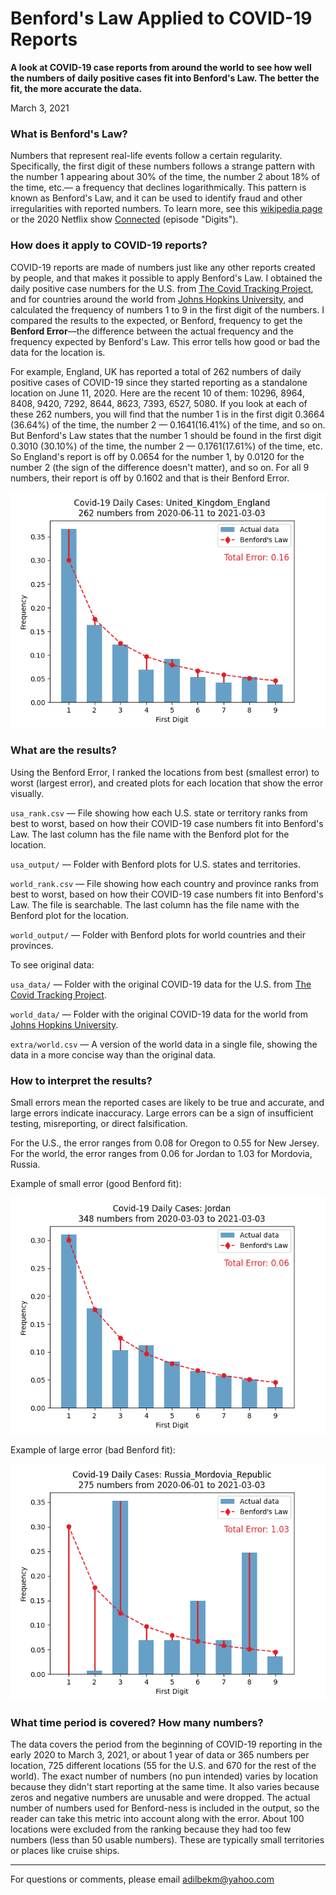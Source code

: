 # Benford's Law Applied to COVID-19 Reports

**A look at COVID-19 case reports from around the world to see how well the numbers of daily positive cases fit into Benford's Law. The better the fit, the more accurate the data.**

March 3, 2021

### What is Benford's Law?

Numbers that represent real-life events follow a certain regularity. Specifically, the first digit of these numbers follows a strange pattern with the number 1 appearing about 30% of the time, the number 2 about 18% of the time, etc.— a frequency that declines logarithmically. This pattern is known as Benford's Law, and it can be used to identify fraud and other irregularities with reported numbers. To learn more, see this [wikipedia page](https://en.wikipedia.org/wiki/benford's_law) or the 2020 Netflix show [Connected](https://www.netflix.com/title/81031737) (episode "Digits").

### How does it apply to COVID-19 reports?

COVID-19 reports are made of numbers just like any other reports created by people, and that makes it possible to apply Benford's Law. I obtained the daily positive case numbers for the U.S. from [The Covid Tracking Project](https://covidtracking.com/), and for countries around the world from [Johns Hopkins University](https://github.com/CSSEGISandData/COVID-19), and calculated the frequency of numbers 1 to 9 in the first digit of the numbers. I compared the results to the expected, or Benford, frequency to get the **Benford Error**—the difference between the actual frequency and the frequency expected by Benford's Law. This error tells how good or bad the data for the location is.

For example, England, UK has reported a total of 262 numbers of daily positive cases of COVID-19 since they started reporting as a standalone location on June 11, 2020. Here are the recent 10 of them: 10296, 8964, 8408, 9420, 7292, 8644, 8623, 7393, 6527, 5080. If you look at each of these 262 numbers, you will find that the number 1 is in the first digit 0.3664 (36.64%) of the time, the number 2 — 0.1641(16.41%) of the time, and so on. But Benford's Law states that the number 1 should be found in the first digit 0.3010 (30.10%) of the time, the number 2 — 0.1761(17.61%) of the time, etc. So England's report is off by 0.0654 for the number 1, by 0.0120 for the number 2 (the sign of the difference doesn't matter), and so on. For all 9 numbers, their report is off by 0.1602 and that is their Benford Error.

![England][plt1]

### What are the results?

Using the Benford Error, I ranked the locations from best (smallest error) to worst (largest error), and created plots for each location that show the error visually. 

`usa_rank.csv` — File showing how each U.S. state or territory ranks from best to worst, based on how their COVID-19 case numbers fit into Benford's Law. The last column has the file name with the Benford plot for the location.

`usa_output/` — Folder with Benford plots for U.S. states and territories.

`world_rank.csv` — File showing how each country and province ranks from best to worst, based on how their COVID-19 case numbers fit into Benford's Law. The file is searchable. The last column has the file name with the Benford plot for the location.

`world_output/` — Folder with Benford plots for world countries and their provinces.

To see original data:

`usa_data/` — Folder with the original COVID-19 data for the U.S. from [The Covid Tracking Project](https://covidtracking.com/).

`world_data/` — Folder with the original COVID-19 data for the world from [Johns Hopkins University](https://github.com/CSSEGISandData/COVID-19).

`extra/world.csv` — A version of the world data in a single file, showing the data in a more concise way than the original data. 

### How to interpret the results?

Small errors mean the reported cases are likely to be true and accurate, and large errors indicate inaccuracy. Large errors can be a sign of insufficient testing, misreporting, or direct falsification.

For the U.S., the error ranges from 0.08 for Oregon to 0.55 for New Jersey. For the world, the error ranges from 0.06 for Jordan to 1.03 for Mordovia, Russia.

Example of small error (good Benford fit):

![Jordan][plt2]

Example of large error (bad Benford fit):

![Mordovia Russia][plt3]

### What time period is covered? How many numbers?

The data covers the period from the beginning of COVID-19 reporting in the early 2020 to March 3, 2021, or about 1 year of data or 365 numbers per location, 725 different locations (55 for the U.S. and 670 for the rest of the world). The exact number of numbers (no pun intended) varies by location because they didn't start reporting at the same time. It also varies because zeros and negative numbers are unusable and were dropped. The actual number of numbers used for Benford-ness is included in the output, so the reader can take this metric into account along with the error. About 100 locations were excluded from the ranking because they had too few numbers (less than 50 usable numbers). These are typically small territories or places like cruise ships.  

---

For questions or comments, please email <adilbekm@yahoo.com>

[plt1]: world_output/united_kingdom_england.png
[plt2]: world_output/jordan.png
[plt3]: world_output/russia_mordovia_republic.png

